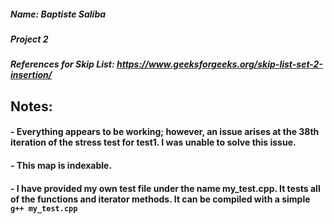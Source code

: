 ##### Name: Baptiste Saliba

##### Project 2

##### References for Skip List: https://www.geeksforgeeks.org/skip-list-set-2-insertion/

## **Notes:**
#### - Everything appears to be working; however, an issue arises at the 38th iteration of the stress test for test1. I was unable to solve this issue.
#### - This map is indexable.
#### - I have provided my own test file under the name my_test.cpp. It tests all of the functions and iterator methods. It can be compiled with a simple `g++ my_test.cpp`
